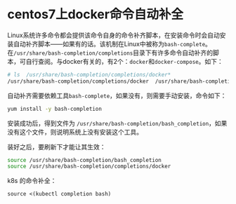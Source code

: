 # centos7上docker命令自动补全
Linux系统许多命令都会提供该命令自身的命令补齐脚本，在安装命令时会自动安装自动补齐脚本——如果有的话。该机制在Linux中被称为`bash-complete`。在`/usr/share/bash-completion/completions`目录下有许多命令自动补齐的脚本，可自行查阅。与docker有关的，有2个：`docker`和`docker-compose`。如下：
```sh
# ls  /usr/share/bash-completion/completions/docker*
/usr/share/bash-completion/completions/docker  /usr/share/bash-completion/completions/docker-compose
```
自动补齐需要依赖工具`bash-complete`，如果没有，则需要手动安装，命令如下：
```sh
yum install -y bash-completion
```
安装成功后，得到文件为 `/usr/share/bash-completion/bash_completion`，如果没有这个文件，则说明系统上没有安装这个工具。

装好之后，要刷新下才能让其生效：
```sh
source /usr/share/bash-completion/bash_completion
source /usr/share/bash-completion/completions/docker
```
k8s 的命令补全：
```
source <(kubectl completion bash)
```
